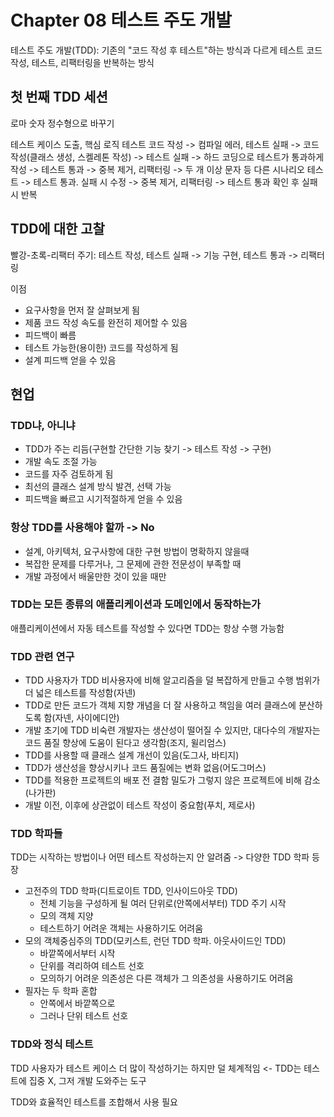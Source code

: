 # Chapter 08 테스트 주도 개발

테스트 주도 개발(TDD): 기존의 "코드 작성 후 테스트"하는 방식과 다르게 테스트 코드 작성, 테스트, 리팩터링을 반복하는 방식

## 첫 번째 TDD 세션

로마 숫자 정수형으로 바꾸기

테스트 케이스 도출, 핵심 로직 테스트 코드 작성 -> 컴파일 에러, 테스트 실패
-> 코드 작성(클래스 생성, 스켈레톤 작성) -> 테스트 실패
-> 하드 코딩으로 테스트가 통과하게 작성 -> 테스트 통과
-> 중복 제거, 리팩터링
-> 두 개 이상 문자 등 다른 시나리오 테스트 -> 테스트 통과. 실패 시 수정
-> 중복 제거, 리팩터링 -> 테스트 통과 확인 후 실패 시 반복

## TDD에 대한 고찰

빨강-초록-리팩터 주기: 테스트 작성, 테스트 실패 -> 기능 구현, 테스트 통과 -> 리팩터링

이점

- 요구사항을 먼저 잘 살펴보게 됨
- 제품 코드 작성 속도를 완전히 제어할 수 있음
- 피드백이 빠름
- 테스트 가능한(용이한) 코드를 작성하게 됨
- 설계 피드백 얻을 수 있음

## 현업

### TDD냐, 아니냐

- TDD가 주는 리듬(구현할 간단한 기능 찾기 -> 테스트 작성 -> 구현)
- 개발 속도 조절 가능
- 코드를 자주 검토하게 됨
- 최선의 클래스 설계 방식 발견, 선택 가능
- 피드백을 빠르고 시기적절하게 얻을 수 있음

### 항상 TDD를 사용해야 할까 -> No

- 설계, 아키텍처, 요구사항에 대한 구현 방법이 명확하지 않을때
- 복잡한 문제를 다루거나, 그 문제에 관한 전문성이 부족할 때
- 개발 과정에서 배울만한 것이 있을 때만

### TDD는 모든 종류의 애플리케이션과 도메인에서 동작하는가

애플리케이션에서 자동 테스트를 작성할 수 있다면 TDD는 항상 수행 가능함

### TDD 관련 연구

- TDD 사용자가 TDD 비사용자에 비해 알고리즘을 덜 복잡하게 만들고 수행 범위가 더 넓은 테스트를 작성함(자넨)
- TDD로 만든 코드가 객체 지향 개념을 더 잘 사용하고 책임을 여러 클래스에 분산하도록 함(자넨, 사이에디안)
- 개발 초기에 TDD 비숙련 개발자는 생산성이 떨어질 수 있지만, 대다수의 개발자는 코드 품질 향상에 도움이 된다고 생각함(조지, 윌리엄스)
- TDD를 사용할 때 클래스 설계 개선이 있음(도그사, 바티지)
- TDD가 생산성을 향상시키나 코드 품질에는 변화 없음(어도그머스)
- TDD를 적용한 프로젝트의 배포 전 결함 밀도가 그렇지 않은 프로젝트에 비해 감소(나가판)
- 개발 이전, 이후에 상관없이 테스트 작성이 중요함(푸치, 제로사)

### TDD 학파들

TDD는 시작하는 방법이나 어떤 테스트 작성하는지 안 알려줌 -> 다양한 TDD 학파 등장

- 고전주의 TDD 학파(디트로이트 TDD, 인사이드아웃 TDD)
    - 전체 기능을 구성하게 될 여러 단위로(안쪽에서부터) TDD 주기 시작
    - 모의 객체 지양
    - 테스트하기 어려운 객체는 사용하기도 어려움
- 모의 객체중심주의 TDD(모키스트, 런던 TDD 학파. 아웃사이드인 TDD)
    - 바깥쪽에서부터 시작
    - 단위를 격리하여 테스트 선호
    - 모의하기 어려운 의존성은 다른 객체가 그 의존성을 사용하기도 어려움
- 필자는 두 학파 혼합
    - 안쪽에서 바깥쪽으로
    - 그러나 단위 테스트 선호

### TDD와 정식 테스트

TDD 사용자가 테스트 케이스 더 많이 작성하기는 하지만 덜 체계적임 <- TDD는 테스트에 집중 X, 그저 개발 도와주는 도구

TDD와 효율적인 테스트를 조합해서 사용 필요